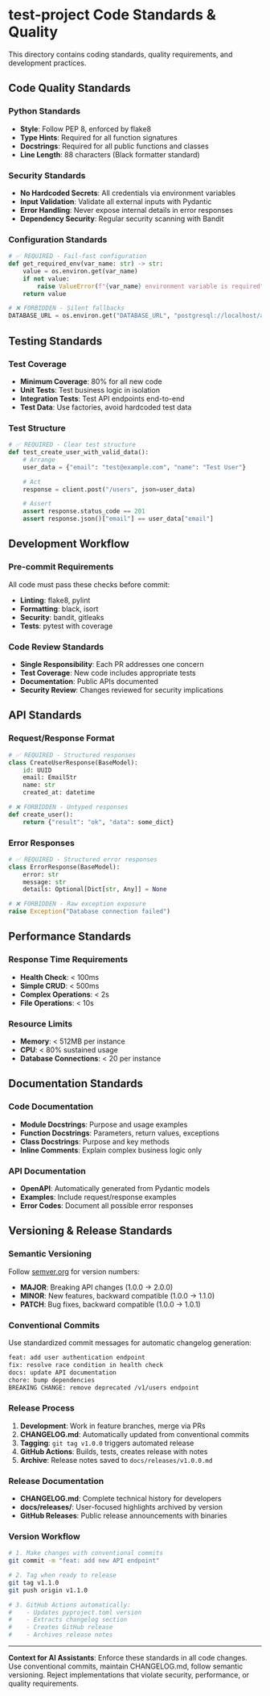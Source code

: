 # test-project Code Standards & Quality

This directory contains coding standards, quality requirements, and development practices.

## Code Quality Standards

### Python Standards
- **Style**: Follow PEP 8, enforced by flake8
- **Type Hints**: Required for all function signatures
- **Docstrings**: Required for all public functions and classes
- **Line Length**: 88 characters (Black formatter standard)

### Security Standards
- **No Hardcoded Secrets**: All credentials via environment variables
- **Input Validation**: Validate all external inputs with Pydantic
- **Error Handling**: Never expose internal details in error responses
- **Dependency Security**: Regular security scanning with Bandit

### Configuration Standards
```python
# ✅ REQUIRED - Fail-fast configuration
def get_required_env(var_name: str) -> str:
    value = os.environ.get(var_name)
    if not value:
        raise ValueError(f"{var_name} environment variable is required")
    return value

# ❌ FORBIDDEN - Silent fallbacks
DATABASE_URL = os.environ.get("DATABASE_URL", "postgresql://localhost/app")
```

## Testing Standards

### Test Coverage
- **Minimum Coverage**: 80% for all new code
- **Unit Tests**: Test business logic in isolation
- **Integration Tests**: Test API endpoints end-to-end
- **Test Data**: Use factories, avoid hardcoded test data

### Test Structure
```python
# ✅ REQUIRED - Clear test structure
def test_create_user_with_valid_data():
    # Arrange
    user_data = {"email": "test@example.com", "name": "Test User"}

    # Act
    response = client.post("/users", json=user_data)

    # Assert
    assert response.status_code == 201
    assert response.json()["email"] == user_data["email"]
```

## Development Workflow

### Pre-commit Requirements
All code must pass these checks before commit:
- **Linting**: flake8, pylint
- **Formatting**: black, isort
- **Security**: bandit, gitleaks
- **Tests**: pytest with coverage

### Code Review Standards
- **Single Responsibility**: Each PR addresses one concern
- **Test Coverage**: New code includes appropriate tests
- **Documentation**: Public APIs documented
- **Security Review**: Changes reviewed for security implications

## API Standards

### Request/Response Format
```python
# ✅ REQUIRED - Structured responses
class CreateUserResponse(BaseModel):
    id: UUID
    email: EmailStr
    name: str
    created_at: datetime

# ❌ FORBIDDEN - Untyped responses
def create_user():
    return {"result": "ok", "data": some_dict}
```

### Error Responses
```python
# ✅ REQUIRED - Structured error responses
class ErrorResponse(BaseModel):
    error: str
    message: str
    details: Optional[Dict[str, Any]] = None

# ❌ FORBIDDEN - Raw exception exposure
raise Exception("Database connection failed")
```

## Performance Standards

### Response Time Requirements
- **Health Check**: < 100ms
- **Simple CRUD**: < 500ms
- **Complex Operations**: < 2s
- **File Operations**: < 10s

### Resource Limits
- **Memory**: < 512MB per instance
- **CPU**: < 80% sustained usage
- **Database Connections**: < 20 per instance

## Documentation Standards

### Code Documentation
- **Module Docstrings**: Purpose and usage examples
- **Function Docstrings**: Parameters, return values, exceptions
- **Class Docstrings**: Purpose and key methods
- **Inline Comments**: Explain complex business logic only

### API Documentation
- **OpenAPI**: Automatically generated from Pydantic models
- **Examples**: Include request/response examples
- **Error Codes**: Document all possible error responses

## Versioning & Release Standards

### Semantic Versioning
Follow [semver.org](https://semver.org) for version numbers:
- **MAJOR**: Breaking API changes (1.0.0 → 2.0.0)
- **MINOR**: New features, backward compatible (1.0.0 → 1.1.0)
- **PATCH**: Bug fixes, backward compatible (1.0.0 → 1.0.1)

### Conventional Commits
Use standardized commit messages for automatic changelog generation:
```bash
feat: add user authentication endpoint
fix: resolve race condition in health check
docs: update API documentation
chore: bump dependencies
BREAKING CHANGE: remove deprecated /v1/users endpoint
```

### Release Process
1. **Development**: Work in feature branches, merge via PRs
2. **CHANGELOG.md**: Automatically updated from conventional commits
3. **Tagging**: `git tag v1.0.0` triggers automated release
4. **GitHub Actions**: Builds, tests, creates release with notes
5. **Archive**: Release notes saved to `docs/releases/v1.0.0.md`

### Release Documentation
- **CHANGELOG.md**: Complete technical history for developers
- **docs/releases/**: User-focused highlights archived by version
- **GitHub Releases**: Public release announcements with binaries

### Version Workflow
```bash
# 1. Make changes with conventional commits
git commit -m "feat: add new API endpoint"

# 2. Tag when ready to release
git tag v1.1.0
git push origin v1.1.0

# 3. GitHub Actions automatically:
#    - Updates pyproject.toml version
#    - Extracts changelog section
#    - Creates GitHub release
#    - Archives release notes
```

---

**Context for AI Assistants**: Enforce these standards in all code changes. Use conventional commits, maintain CHANGELOG.md, follow semantic versioning. Reject implementations that violate security, performance, or quality requirements.
